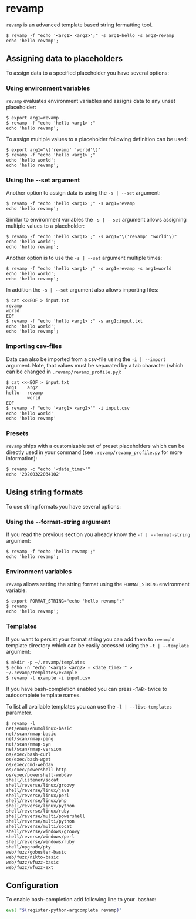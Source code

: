 # revamp

```revamp``` is an advanced template based string formatting tool.  

```
$ revamp -f "echo '<arg1> <arg2>';" -s arg1=hello -s arg2=revamp
echo 'hello revamp';
```

## Assigning data to placeholders
To assign data to a specified placeholder you have several options:

### Using environment variables

```revamp``` evaluates environment variables and assigns data to any unset placeholder:
```
$ export arg1=revamp
$ revamp -f "echo 'hello <arg1>';"
echo 'hello revamp';
```
To assign multiple values to a placeholder following definition can be used:
```
$ export arg1="\('revamp' 'world'\)"
$ revamp -f "echo 'hello <arg1>';"
echo 'hello world';
echo 'hello revamp';
```

### Using the --set argument

Another option to assign data is using the ```-s | --set``` argument: 
```
$ revamp -f "echo 'hello <arg1>';" -s arg1=revamp
echo 'hello revamp';
```
Similar to environment variables the ```-s | --set``` argument allows assigning multiple values to a placeholder:
```
$ revamp -f "echo 'hello <arg1>';" -s arg1="\('revamp' 'world'\)"
echo 'hello world';
echo 'hello revamp';
```
Another option is to use the ```-s | --set``` argument multiple times:
```
$ revamp -f "echo 'hello <arg1>';" -s arg1=revamp -s arg1=world
echo 'hello world';
echo 'hello revamp';
``` 
In addition the ```-s | --set``` argument also allows importing files:
```
$ cat <<<EOF > input.txt
revamp
world
EOF
$ revamp -f "echo 'hello <arg1>';" -s arg1:input.txt
echo 'hello world';
echo 'hello revamp';
```

### Importing csv-files

Data can also be imported from a csv-file using the ```-i | --import``` argument.
Note, that values must be separated by a tab character
 (which can be changed in ```.revamp/revamp_profile.py```):

```
$ cat <<<EOF > input.txt
arg1    arg2
hello   revamp
        world
EOF
$ revamp -f "echo '<arg1> <arg2>'" -i input.csv 
echo 'hello world'
echo 'hello revamp'
```

### Presets

```revamp``` ships with a customizable set of preset placeholders which can be directly used in your command 
(see ```.revamp/revamp_profile.py``` for more information):
```
$ revamp -c "echo '<date_time>'" 
echo '20200322034102'
```

## Using string formats

To use string formats you have several options:

### Using the --format-string argument

If you read the previous section you already know the ```-f | --format-string``` argument:

```
$ revamp -f "echo 'hello revamp';"
echo 'hello revamp';
```

### Environment variables
```revamp``` allows setting the string format using the ```FORMAT_STRING``` environment variable:
```
$ export FORMAT_STRING="echo 'hello revamp';"
$ revamp
echo 'hello revamp';
```

### Templates

If you want to persist your format string you can add them to ```revamp```'s template directory
which can be easily accessed using the ```-t | --template``` argument:
```
$ mkdir -p ~/.revamp/templates
$ echo -n "echo '<arg1> <arg2> - <date_time>'" > ~/.revamp/templates/example
$ revamp -t example -i input.csv
```

If you have bash-completion enabled you can press ```<TAB>``` twice to autocomplete 
template names. 

To list all available templates you can use the ```-l | --list-templates``` parameter.

```
$ revamp -l
net/enum/enum4linux-basic
net/scan/nmap-basic
net/scan/nmap-ping
net/scan/nmap-syn
net/scan/nmap-version
os/exec/bash-curl
os/exec/bash-wget
os/exec/cmd-webdav
os/exec/powershell-http
os/exec/powershell-webdav
shell/listener/socat
shell/reverse/linux/groovy
shell/reverse/linux/java
shell/reverse/linux/perl
shell/reverse/linux/php
shell/reverse/linux/python
shell/reverse/linux/ruby
shell/reverse/multi/powershell
shell/reverse/multi/python
shell/reverse/multi/socat
shell/reverse/windows/groovy
shell/reverse/windows/perl
shell/reverse/windows/ruby
shell/upgrade/pty
web/fuzz/gobuster-basic
web/fuzz/nikto-basic
web/fuzz/wfuzz-basic
web/fuzz/wfuzz-ext
```

## Configuration
To enable bash-completion add following line to your .bashrc:
```bash
eval "$(register-python-argcomplete revamp)"
```

